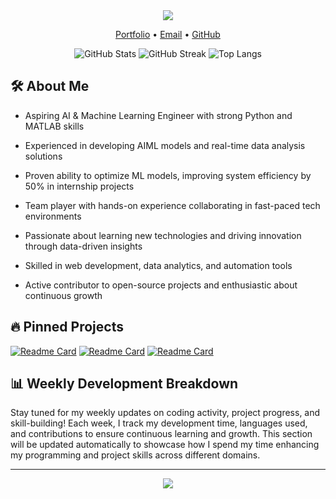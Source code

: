 <div align="center">
  <img src="https://capsule-render.vercel.app/api?type=waving&color=6a11cb,2575fc&height=180&section=header&text=Hi!%20I'm%20Gokul%20Kiran%20R%20💡&fontSize=40&fontColor=fff&animation=twinkling"/>
</div>

<p align="center">
  <a href="https://portfolio-one-beta-67.vercel.app/">Portfolio</a> • 
  <a href="mailto:<gokul.kiran03@gmail.com>">Email</a> • 
  <a href="https://github.com/GKRBROS">GitHub</a>
</p>

<div align="center">

![GitHub Stats](https://github-readme-stats.vercel.app/api?username=GKRBROS&show_icons=true&theme=radical)
![GitHub Streak](https://streak-stats.demolab.com/?user=GKRBROS)
![Top Langs](https://github-readme-stats.vercel.app/api/top-langs/?username=GKRBROS&layout=compact&theme=radical)

</div>

## 🛠️ About Me
- Aspiring AI & Machine Learning Engineer with strong Python and MATLAB skills

- Experienced in developing AIML models and real-time data analysis solutions

- Proven ability to optimize ML models, improving system efficiency by 50% in internship projects

- Team player with hands-on experience collaborating in fast-paced tech environments

- Passionate about learning new technologies and driving innovation through data-driven insights

- Skilled in web development, data analytics, and automation tools

- Active contributor to open-source projects and enthusiastic about continuous growth

## 🔥 Pinned Projects
<!-- GH allows pinning up to 6 repos (auto-updates from pins) -->
[![Readme Card](https://github-readme-stats.vercel.app/api/pin/?username=GKRBROS&repo=Voice_Emotion_Recognition)](https://github.com/GKRBROS/Voice_Emotion_Recognition)
[![Readme Card](https://github-readme-stats.vercel.app/api/pin/?username=GKRBROS&repo=STREAMLINING-HOSPITAL-WASTE-MANAGEMENT)](https://github.com/GKRBROS/STREAMLINING-HOSPITAL-WASTE-MANAGEMENT)
[![Readme Card](https://github-readme-stats.vercel.app/api/pin/?username=GKRBROS&repo=VOICE-BOT-APP)](https://github.com/GKRBROS/voice-bot-app.git)

## 📊 Weekly Development Breakdown
<!--START_SECTION:waka-->
Stay tuned for my weekly updates on coding activity, project progress, and skill-building! Each week, I track my development time, languages used, and contributions to ensure continuous learning and growth. This section will be updated automatically to showcase how I spend my time enhancing my programming and project skills across different domains.
<!--END_SECTION:waka-->


---

<div align="center">
  <img src="https://capsule-render.vercel.app/api?type=waving&color=6a11cb,2575fc&height=100&section=footer"/>
</div>
